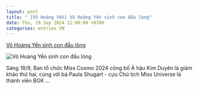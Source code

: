 ```yaml
---
layout: post
title: " [Võ Hoàng Yến] Võ Hoàng Yến sinh con đầu lòng"
date: Thu, 19 Sep 2024 12:00:00 +0700
categories: entries VN
---
```

[Võ Hoàng Yến sinh con đầu lòng](https://hanoionline.vn/video/vo-hoang-yen-sinh-con-dau-long-266459.htm)

![Võ Hoàng Yến sinh con đầu lòng](https://cloudvodhn.tek4tv.vn/MAM/attach/upload/18092024225501/860a7a94-d601-4179-baf5-bca4246b9185-325.webp)

Sáng 18/9, Ban tổ chức Miss Cosmo 2024 công bố Á hậu Kim Duyên là giám khảo thứ hai, cùng với bà Paula Shugart - cựu Chủ tịch Miss Universe là thành viên BGK ...

